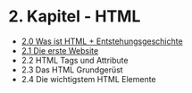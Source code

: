 # 2. Kapitel - HTML

- [2.0 Was ist HTML + Entstehungsgeschichte](./2.0%20Was%20ist%20HTML%20+%20Entstehungsgeschichte.md)
- [2.1 Die erste Website](./2.2%20Die%20erste%20Website.md)
- 2.2 HTML Tags und Attribute
- 2.3 Das HTML Grundgerüst
- 2.4 Die wichtigstem HTML Elemente